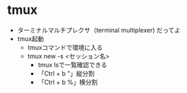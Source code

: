 # tmux
- ターミナルマルチプレクサ（terminal multiplexer) だってよ
- tmux起動
    - tmuxコマンドで環境に入る
    - tmux new -s <セッション名>
        - tmux lsで一覧確認できる
        - 「Ctrl + b "」縦分割
        - 「Ctrl + b %」横分割

